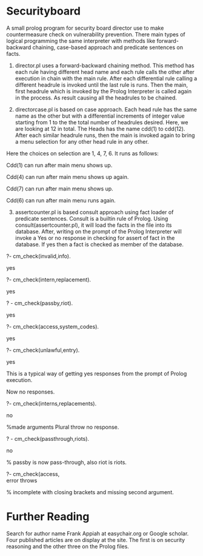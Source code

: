 # Securityboard
A small prolog program for security board director use to make countermeasure check on vulnerability prevention. 
There main types of logical programming the same interpreter with methods like forward-backward chaining, case-based approach and predicate sentences on facts. 

1. director.pl uses a forward-backward chaining method. This method has each rule having different head name and each rule calls the other after execution in chain with the main rule. 
After each differential rule calling a different headrule is invoked until the last rule is runs. Then the main, first headrule which is invoked by the Prolog Interpreter is called again in the process. As result causing all the headrules to be chained. 

2. directorcase.pl is based on case approach. Each head rule has the same name as the other but with a differential increments of integer value starting from 1 to the the total number of headrules desired. Here, we are looking at 12 in total. The
Heads has the name cdd(1) to cdd(12). After each similar headrule runs, then the main is invoked again to bring a menu selection for any other head rule in any other. 

Here the choices on selection are 1, 4, 7, 6. It runs as follows:

Cdd(1) can run after main menu shows up. 

Cdd(4) can run after main menu shows up again. 

Cdd(7) can run after main menu shows up. 

Cdd(6) can run after main menu runs again. 

3. assertcounter.pl is based consult approach using fact loader of predicate sentences. Consult is a builtin rule of Prolog.
 Using consult(assertcounter.pl), it will load the facts in the file into its database.
After, writing on the prompt of the Prolog Interpreter will invoke a Yes or no response in checking for assert of fact in the database. If yes then a fact is checked as member of the database. 

?- cm_check(invalid,info).

yes


?- cm_check(intern,replacement).

yes


? - cm_check(passby,riot).

yes


?- cm_check(access,system_codes).

yes


?- cm_check(unlawful,entry).

yes


This is a typical way of getting yes responses from the prompt of Prolog execution. 

Now no responses. 

?- cm_check(interns,replacements).

no


%made arguments Plural throw no response. 

? - cm_check(passthrough,riots).

no


% pass­by is now pass-through, also riot is riots. 

?- cm_check(access,  
error throws


 % incomplete with closing brackets and missing second argument. 



# Further Reading

Search for author name Frank Appiah at easychair.org or Google scholar. 
Four published articles are on display at the site.
The first is on security reasoning and the other three on the Prolog files. 
